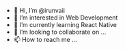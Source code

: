- 👋 Hi, I’m @irunvaii
- 👀 I’m interested in Web Development
- 🌱 I’m currently learning React Native
- 💞️ I’m looking to collaborate on ...
- 📫 How to reach me ...

<!---
irunvaii/irunvaii is a ✨ special ✨ repository because its `README.md` (this file) appears on your GitHub profile.
You can click the Preview link to take a look at your changes.
--->
